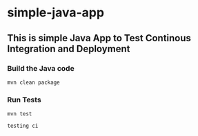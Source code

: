 # simple-java-app
## This is simple Java App to Test Continous Integration and Deployment

### Build the Java code
```mvn clean package```

### Run Tests
```mvn test```

```testing ci```